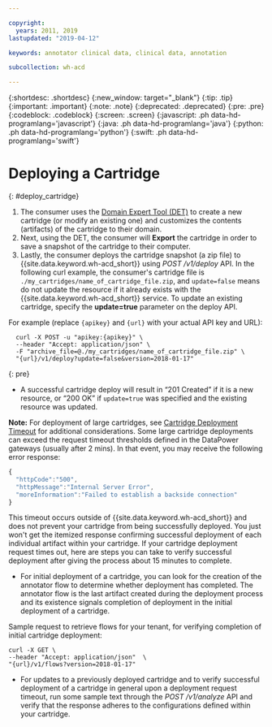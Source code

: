```yaml
---

copyright:
  years: 2011, 2019
lastupdated: "2019-04-12"

keywords: annotator clinical data, clinical data, annotation

subcollection: wh-acd

---
```


{:shortdesc: .shortdesc}
{:new_window: target="_blank"}
{:tip: .tip}
{:important: .important}
{:note: .note}
{:deprecated: .deprecated}
{:pre: .pre}
{:codeblock: .codeblock}
{:screen: .screen}
{:javascript: .ph data-hd-programlang='javascript'}
{:java: .ph data-hd-programlang='java'}
{:python: .ph data-hd-programlang='python'}
{:swift: .ph data-hd-programlang='swift'}

# Deploying a Cartridge
{: #deploy_cartridge}

1.  The consumer uses the [Domain Expert Tool (DET)](https://watsonpow01.rch.stglabs.ibm.com/services/cartridge_det/) to create a new cartridge (or modify an existing one) and customizes the contents (artifacts) of the cartridge to their domain.
2.  Next, using the DET, the consumer will **Export** the cartridge in order to save a snapshot of the cartridge to their computer.
3.  Lastly, the consumer deploys the cartridge snapshot (a zip file) to  {{site.data.keyword.wh-acd_short}} using _POST /v1/deploy_ API. In the following curl example, the consumer's cartridge file is `./my_cartridges/name_of_cartridge_file.zip`, and `update=false` means do not update the resource if it already exists with the {{site.data.keyword.wh-acd_short}} service. To update an existing cartridge, specify the **update=true** parameter on the deploy API.

For example (replace `{apikey}` and `{url}` with your actual API key and URL):

```Curl
  curl -X POST -u "apikey:{apikey}" \
  --header "Accept: application/json" \
  -F "archive_file=@./my_cartridges/name_of_cartridge_file.zip" \
  "{url}/v1/deploy?update=false&version=2018-01-17"

```
{: pre}

* A successful cartridge deploy will result in <q>201 Created</q> if it is a new resource, or <q>200 OK</q> if `update=true` was specified and the existing resource was updated.

**Note:** For deployment of large cartridges, see [Cartridge Deployment Timeout](wh-acd?topic=wh-acd-troubleshoot#troubleshoot_deploy_timeout) for additional considerations. Some large cartridge deployments can exceed the request timeout thresholds defined in the DataPower gateways (usually after 2 mins). In that event, you may receive the following error response:

```javascript
{
  "httpCode":"500",
  "httpMessage":"Internal Server Error",
  "moreInformation":"Failed to establish a backside connection"
}
```

This timeout occurs outside of  {{site.data.keyword.wh-acd_short}} and does not prevent your cartridge from being successfully deployed. You just won't get the itemized response confirming successful deployment of each individual artifact within your cartridge. If your cartridge deployment request times out, here are steps you can take to verify successful deployment after giving the process about 15 minutes to complete.

* For initial deployment of a cartridge, you can look for the creation of the annotator flow to determine whether deployment has completed. The annotator flow is the last artifact created during the deployment process and its existence signals completion of deployment in the initial deployment of a cartridge.

Sample request to retrieve flows for your tenant, for verifying completion of initial cartridge deployment:

```console
curl -X GET \
--header "Accept: application/json"  \
"{url}/v1/flows?version=2018-01-17"
```

* For updates to a previously deployed cartridge and to verify successful deployment of a cartridge in general upon a deployment request timeout, run some sample text through the _POST /v1/analyze_ API and verify that the response adheres to the configurations defined within your cartridge.

